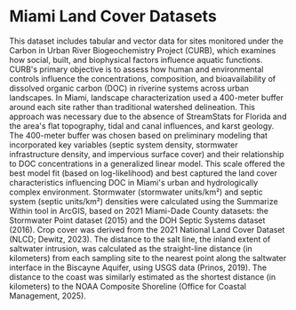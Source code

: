 # Miami Land Cover Datasets

This dataset includes tabular and vector data for sites monitored under the Carbon in Urban River Biogeochemistry Project (CURB), which examines how social, built, and biophysical factors influence aquatic functions. CURB's primary objective is to assess how human and environmental controls influence the concentrations, composition, and bioavailability of dissolved organic carbon (DOC) in riverine systems across urban landscapes.
In Miami, landscape characterization used a 400-meter buffer around each site rather than traditional watershed delineation. This approach was necessary due to the absence of StreamStats for Florida and the area's flat topography, tidal and canal influences, and karst geology. The 400-meter buffer was chosen based on preliminary modeling that incorporated key variables (septic system density, stormwater infrastructure density, and impervious surface cover) and their relationship to DOC concentrations in a generalized linear model. This scale offered the best model fit (based on log-likelihood) and best captured the land cover characteristics influencing DOC in Miami's urban and hydrologically complex environment.
Stormwater (stormwater units/km²) and septic system (septic units/km²) densities were calculated using the Summarize Within tool in ArcGIS, based on 2021 Miami-Dade County datasets: the Stormwater Point dataset (2015) and the DOH Septic Systems dataset (2016). Crop cover was derived from the 2021 National Land Cover Dataset (NLCD; Dewitz, 2023). The distance to the salt line, the inland extent of saltwater intrusion, was calculated as the straight-line distance (in kilometers) from each sampling site to the nearest point along the saltwater interface in the Biscayne Aquifer, using USGS data (Prinos, 2019). The distance to the coast was similarly estimated as the shortest distance (in kilometers) to the NOAA Composite Shoreline (Office for Coastal Management, 2025).
